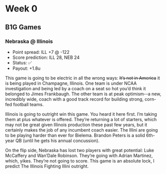 # Week 0

## B1G Games

### Nebraska @ Illinois
* Point spread: ILL +7 @ -122
* Score prediction: ILL 28, NEB 24
* Status: ✅
* Payout: +1.8u

This game is going to be electric in all the wrong ways: ~~It’s not in America~~ it is being played in Champagne, Illinois. One team is under NCAA investigation and being led by a coach on a seat so hot you’d think it belonged to Jimes Frankbaugh. The other team is at peak optimism--a new, incredibly wide, coach with a good track record for building strong, corn-fed football teams.

Illinois is going to outright win this game. You heard it here first. I’m taking them at plus whatever is offered. They’re returning a lot of starters, which may not be great given Illinois production these past few years, but it certainly makes the job of any incumbent coach easier. The Illini are going to be playing harder than ever for Bielema. Brandon Peters is a solid 6th-year QB (until he gets his annual concussion).

On the flip side, Nebraska has lost two players with great potential: Luke McCaffery and Wan’Dale Robinson. They’re going with Adrian Martinez, which, yikes. They’re not going to score. This game is an absolute lock, I predict The Illinois Fighting Illini outright.
